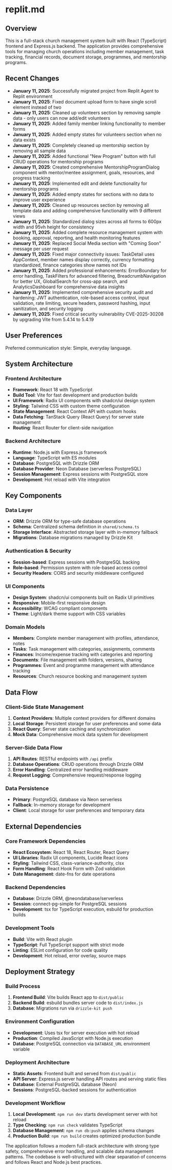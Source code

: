 # replit.md

## Overview

This is a full-stack church management system built with React (TypeScript) frontend and Express.js backend. The application provides comprehensive tools for managing church operations including member management, task tracking, financial records, document storage, programmes, and mentorship programs.

## Recent Changes

- **January 11, 2025**: Successfully migrated project from Replit Agent to Replit environment
- **January 11, 2025**: Fixed document upload form to have single scroll element instead of two
- **January 11, 2025**: Cleaned up volunteers section by removing sample data - only users can now add/edit volunteers
- **January 11, 2025**: Added family member linking functionality to member forms
- **January 11, 2025**: Added empty states for volunteers section when no data exists
- **January 11, 2025**: Completely cleaned up mentorship section by removing all sample data
- **January 11, 2025**: Added functional "New Program" button with full CRUD operations for mentorship programs
- **January 11, 2025**: Created comprehensive MentorshipProgramDialog component with mentor/mentee assignment, goals, resources, and progress tracking
- **January 11, 2025**: Implemented edit and delete functionality for mentorship programs
- **January 11, 2025**: Added empty states for sections with no data to improve user experience
- **January 11, 2025**: Cleaned up resources section by removing all template data and adding comprehensive functionality with 9 different views
- **January 11, 2025**: Standardized dialog sizes across all forms to 600px width and 95vh height for consistency
- **January 11, 2025**: Added complete resource management system with booking, approval, reporting, and health monitoring features
- **January 11, 2025**: Replaced Social Media section with "Coming Soon" message per user request
- **January 11, 2025**: Fixed major connectivity issues: TaskDetail uses AppContext, member names display correctly, currency formatting standardized, finance categories show names not IDs
- **January 11, 2025**: Added professional enhancements: ErrorBoundary for error handling, TaskFilters for advanced filtering, BreadcrumbNavigation for better UX, GlobalSearch for cross-app search, and AnalyticsDashboard for comprehensive data insights
- **January 11, 2025**: Implemented comprehensive security audit and hardening: JWT authentication, role-based access control, input validation, rate limiting, secure headers, password hashing, input sanitization, and security logging
- **January 11, 2025**: Fixed critical security vulnerability CVE-2025-30208 by upgrading Vite from 5.4.14 to 5.4.19

## User Preferences

Preferred communication style: Simple, everyday language.

## System Architecture

### Frontend Architecture
- **Framework**: React 18 with TypeScript
- **Build Tool**: Vite for fast development and production builds
- **UI Framework**: Radix UI components with shadcn/ui design system
- **Styling**: Tailwind CSS with custom theme configuration
- **State Management**: React Context API with custom hooks
- **Data Fetching**: TanStack Query (React Query) for server state management
- **Routing**: React Router for client-side navigation

### Backend Architecture
- **Runtime**: Node.js with Express.js framework
- **Language**: TypeScript with ES modules
- **Database**: PostgreSQL with Drizzle ORM
- **Database Provider**: Neon Database (serverless PostgreSQL)
- **Session Management**: Express sessions with PostgreSQL store
- **Development**: Hot reload with Vite integration

## Key Components

### Data Layer
- **ORM**: Drizzle ORM for type-safe database operations
- **Schema**: Centralized schema definition in `shared/schema.ts`
- **Storage Interface**: Abstracted storage layer with in-memory fallback
- **Migrations**: Database migrations managed by Drizzle Kit

### Authentication & Security
- **Session-based**: Express sessions with PostgreSQL backing
- **Role-based**: Permission system with role-based access control
- **Security Headers**: CORS and security middleware configured

### UI Components
- **Design System**: shadcn/ui components built on Radix UI primitives
- **Responsive**: Mobile-first responsive design
- **Accessibility**: WCAG compliant components
- **Theme**: Light/dark theme support with CSS variables

### Domain Models
- **Members**: Complete member management with profiles, attendance, notes
- **Tasks**: Task management with categories, assignments, comments
- **Finances**: Income/expense tracking with categories and reporting
- **Documents**: File management with folders, versions, sharing
- **Programmes**: Event and programme management with attendance tracking
- **Resources**: Church resource booking and management system

## Data Flow

### Client-Side State Management
1. **Context Providers**: Multiple context providers for different domains
2. **Local Storage**: Persistent storage for user preferences and some data
3. **React Query**: Server state caching and synchronization
4. **Mock Data**: Comprehensive mock data system for development

### Server-Side Data Flow
1. **API Routes**: RESTful endpoints with `/api` prefix
2. **Database Operations**: CRUD operations through Drizzle ORM
3. **Error Handling**: Centralized error handling middleware
4. **Request Logging**: Comprehensive request/response logging

### Data Persistence
- **Primary**: PostgreSQL database via Neon serverless
- **Fallback**: In-memory storage for development
- **Client**: Local storage for user preferences and temporary data

## External Dependencies

### Core Framework Dependencies
- **React Ecosystem**: React 18, React Router, React Query
- **UI Libraries**: Radix UI components, Lucide React icons
- **Styling**: Tailwind CSS, class-variance-authority, clsx
- **Form Handling**: React Hook Form with Zod validation
- **Date Management**: date-fns for date operations

### Backend Dependencies
- **Database**: Drizzle ORM, @neondatabase/serverless
- **Session**: connect-pg-simple for PostgreSQL sessions
- **Development**: tsx for TypeScript execution, esbuild for production builds

### Development Tools
- **Build**: Vite with React plugin
- **TypeScript**: Full TypeScript support with strict mode
- **Linting**: ESLint configuration for code quality
- **Development**: Hot reload, error overlay, source maps

## Deployment Strategy

### Build Process
1. **Frontend Build**: Vite builds React app to `dist/public`
2. **Backend Build**: esbuild bundles server code to `dist/index.js`
3. **Database**: Migrations run via `drizzle-kit push`

### Environment Configuration
- **Development**: Uses tsx for server execution with hot reload
- **Production**: Compiled JavaScript with Node.js execution
- **Database**: PostgreSQL connection via `DATABASE_URL` environment variable

### Deployment Architecture
- **Static Assets**: Frontend built and served from `dist/public`
- **API Server**: Express.js server handling API routes and serving static files
- **Database**: External PostgreSQL database (Neon)
- **Sessions**: PostgreSQL-backed sessions for authentication

### Development Workflow
1. **Local Development**: `npm run dev` starts development server with hot reload
2. **Type Checking**: `npm run check` validates TypeScript
3. **Database Management**: `npm run db:push` applies schema changes
4. **Production Build**: `npm run build` creates optimized production bundle

The application follows a modern full-stack architecture with strong type safety, comprehensive error handling, and scalable data management patterns. The codebase is well-structured with clear separation of concerns and follows React and Node.js best practices.